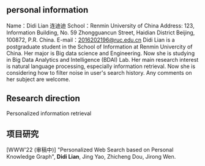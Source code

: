 ## personal information
Name：Didi Lian 连迪迪
School：Renmin University of China
Address: 123, Information Building, No. 59 Zhongguancun Street, Haidian District Beijing, 100872, P.R. China.
E-mail：2016202196@ruc.edu.cn
Didi Lian is a postgraduate student in the School of Information at Renmin Univercity of China. Her major is Big data science and Engineering. Now she is studying in Big Data Analytics and Intelligence (BDAI) Lab. Her main research interest is natural language processing, especially information retrieval. Now she is considering how to filter noise in user's search history. Any comments on her subject are welcome.
## Research direction
Personalized information retrieval
## 项目研究
[WWW'22 (审稿中)] "Personalized Web Search based on Personal Knowledge Graph", **Didi Lian**, Jing Yao, Zhicheng Dou, Jirong Wen.
